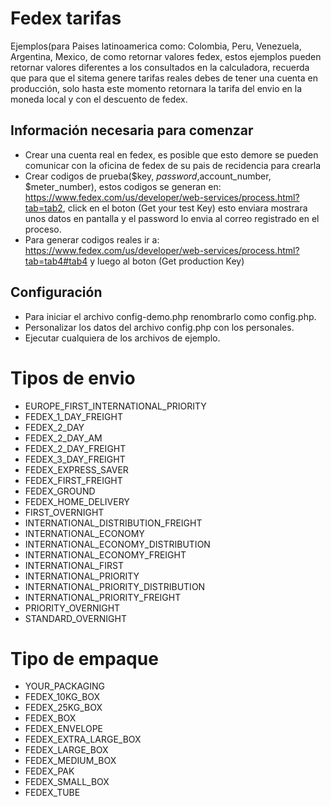 # Fedex tarifas

Ejemplos(para Paises latinoamerica como: Colombia, Peru, Venezuela, Argentina, Mexico, de como retornar valores fedex, estos ejemplos pueden retornar valores diferentes a los consultados en la calculadora, recuerda que para que el sitema genere tarifas reales debes de tener una cuenta en producción, solo hasta este momento retornara la tarifa del envio en la moneda local y con el descuento de fedex.

## Información necesaria para comenzar
- Crear una cuenta real en fedex, es posible que esto demore se pueden comunicar con la oficina de fedex de su pais de recidencia para crearla
- Crear codigos de prueba($key, $password ,$account_number, $meter_number), estos codigos se generan en: https://www.fedex.com/us/developer/web-services/process.html?tab=tab2, click en el boton (Get your test Key) esto enviara mostrara unos datos en pantalla y el password lo envia al correo registrado en el proceso.
- Para generar codigos reales ir a: https://www.fedex.com/us/developer/web-services/process.html?tab=tab4#tab4 y luego al boton (Get production Key)

## Configuración
- Para iniciar el archivo config-demo.php renombrarlo como config.php.
- Personalizar los datos del archivo config.php con los personales.
- Ejecutar cualquiera de los archivos de ejemplo.

# Tipos de envio
- EUROPE_FIRST_INTERNATIONAL_PRIORITY
- FEDEX_1_DAY_FREIGHT
- FEDEX_2_DAY
- FEDEX_2_DAY_AM
- FEDEX_2_DAY_FREIGHT
- FEDEX_3_DAY_FREIGHT
- FEDEX_EXPRESS_SAVER
- FEDEX_FIRST_FREIGHT
- FEDEX_GROUND
- FEDEX_HOME_DELIVERY
- FIRST_OVERNIGHT
- INTERNATIONAL_DISTRIBUTION_FREIGHT
- INTERNATIONAL_ECONOMY
- INTERNATIONAL_ECONOMY_DISTRIBUTION
- INTERNATIONAL_ECONOMY_FREIGHT
- INTERNATIONAL_FIRST
- INTERNATIONAL_PRIORITY
- INTERNATIONAL_PRIORITY_DISTRIBUTION
- INTERNATIONAL_PRIORITY_FREIGHT
- PRIORITY_OVERNIGHT
- STANDARD_OVERNIGHT

# Tipo de empaque
- YOUR_PACKAGING
- FEDEX_10KG_BOX
- FEDEX_25KG_BOX
- FEDEX_BOX
- FEDEX_ENVELOPE
- FEDEX_EXTRA_LARGE_BOX
- FEDEX_LARGE_BOX
- FEDEX_MEDIUM_BOX
- FEDEX_PAK
- FEDEX_SMALL_BOX
- FEDEX_TUBE
